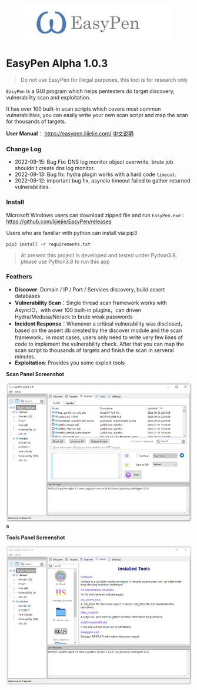 <div align="center">
<img src="ui/resource/readme_logo.png" />
</div>

# EasyPen Alpha 1.0.3

> Do not use EasyPen for illegal purposes, this tool is for research only

`EasyPen` is a GUI program which helps pentesters do target discovery, vulnerability scan and exploitation.

It has over 100 built-in scan scripts which covers most common vulnerabilities, you can easily write your own scan script and map the scan for thousands of targets. 

**User Manual**： https://easypen.lijiejie.com/      [中文说明](https://github.com/lijiejie/EasyPen/blob/main/README_CN.md) 

### Change Log

* 2022-09-15: Bug Fix: DNS log monitor object overwrite, brute job shouldn't create dns log monitor.
* 2022-09-13: Bug fix: hydra plugin works with a hard code `timeout`. 
* 2022-09-12: important bug fix, asyncio timeout failed to gather returned vulnerabilities. 

### Install

Microsoft Windows users can download zipped file and run `EasyPen.exe` : https://github.com/lijiejie/EasyPen/releases

Users who are familiar with python can install via pip3

```
pip3 install -r requirements.txt
```

> At present this project is developed and tested under Python3.8, please use Python3.8 to run this app

### Feathers

* **Discover**: Domain / IP / Port / Services discovery,  build assert databases
* **Vulnerability Scan**：Single thread scan framework works with AsyncIO，with over 100 built-in plugins，can driven Hydra/Medusa/Ncrack to brute weak passwords
* **Incident Response**：Whenever a critical vulnerability was disclosed，based on the assert db created by the discover module and the scan framework，in most cases, users only need to write very few lines of code to implement the vulnerability check.  After that you can map the scan script to thousands of targets and finish the scan in serveral minutes.
* **Exploitation**: Provides you some exploit tools



**Scan Panel Screenshot**

![](ui/resource/screenshot.png)a



**Tools Panel Screenshot**

![](ui/resource/easypen_tools.png)
